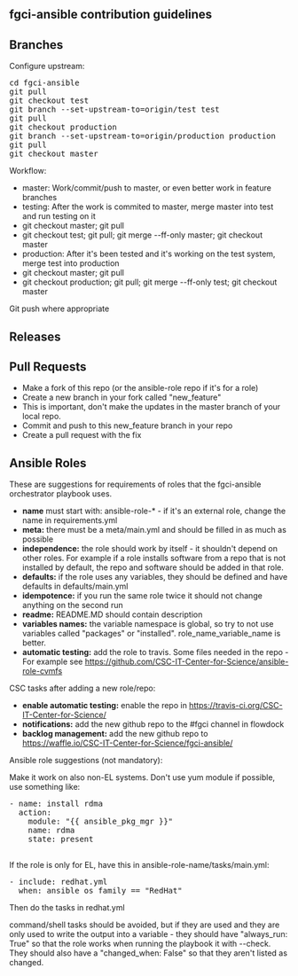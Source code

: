 fgci-ansible contribution guidelines
-------------------------

Branches
--------

Configure upstream:

<pre>
cd fgci-ansible 
git pull
git checkout test
git branch --set-upstream-to=origin/test test
git pull
git checkout production
git branch --set-upstream-to=origin/production production
git pull
git checkout master
</pre>

Workflow:

 - master: Work/commit/push to master, or even better work in feature branches
 - testing: After the work is commited to master, merge master into test and run testing on it
  - git checkout master; git pull
  - git checkout test; git pull; git merge --ff-only master; git checkout master
 - production: After it's been tested and it's working on the test system, merge test into production
  - git checkout master; git pull
  - git checkout production; git pull; git merge --ff-only test; git checkout master

Git push where appropriate

Releases
--------



Pull Requests
-------------

 - Make a fork of this repo (or the ansible-role repo if it's for a role)
 - Create a new branch in your fork called "new_feature"
  - This is important, don't make the updates in the master branch of your local repo.
 - Commit and push to this new_feature branch in your repo
 - Create a pull request with the fix

Ansible Roles
-------------

These are suggestions for requirements of roles that the fgci-ansible orchestrator playbook uses.

 - **name** must start with: ansible-role-* - if it's an external role, change the name in requirements.yml
 - **meta:** there must be a meta/main.yml and should be filled in as much as possible
 - **independence:** the role should work by itself - it shouldn't depend on other roles. For example if a role installs software from a repo that is not installed by default, the repo and software should be added in that role.
 - **defaults:** if the role uses any variables, they should be defined and have defaults in defaults/main.yml
 - **idempotence:** if you run the same role twice it should not change anything on the second run
 - **readme:**  README.MD should contain description
 - **variables names:**  the variable namespace is global, so try to not use variables called "packages" or "installed". role_name_variable_name is better.
 - **automatic testing:** add the role to travis. Some files needed in the repo - For example see https://github.com/CSC-IT-Center-for-Science/ansible-role-cvmfs

CSC tasks after adding a new role/repo:
 - **enable automatic testing:** enable the repo in https://travis-ci.org/CSC-IT-Center-for-Science/
 - **notifications:** add the new github repo to the #fgci channel in flowdock
 - **backlog management:** add the new github repo to https://waffle.io/CSC-IT-Center-for-Science/fgci-ansible/

Ansible role suggestions (not mandatory):

Make it work on also non-EL systems. Don't use yum module if possible, use something like:

<pre>
- name: install rdma
  action: 
    module: "{{ ansible_pkg_mgr }}" 
    name: rdma 
    state: present
 </pre>

If the role is only for EL, have this in ansible-role-name/tasks/main.yml:

<pre>
- include: redhat.yml
  when: ansible_os_family == "RedHat"
</pre> 

Then do the tasks in redhat.yml 

command/shell tasks should be avoided, but if they are used and they are only used to write the output into a variable - they should have "always_run: True" so that the role works when running the playbook it with --check. They should also have a "changed_when: False" so that they aren't listed as changed. 


